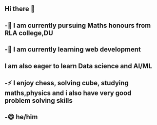 ## Hi there 👋
## -🔭 I am currently pursuing Maths honours from RLA college,DU
## -🌱 I am currently learning web development
## I am also eager to learn Data science and AI/ML
## -⚡ I enjoy chess, solving cube, studying maths,physics and i also have very good problem solving skills
## -😄 he/him

